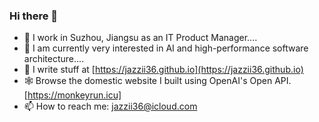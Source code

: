 ### Hi there 👋

<!--
**jazzii36/jazzii36** is a ✨ _special_ ✨ repository because its `README.md` (this file) appears on your GitHub profile.-->

- 🔭 I work in Suzhou, Jiangsu as an IT Product Manager....
- 🌱 I am currently very interested in AI and high-performance software architecture....
- 📖 I write stuff at [https://jazzii36.github.io](https://jazzii36.github.io)
- 🕸️ Browse the domestic website I built using OpenAI's Open API. [https://monkeyrun.icu]
- 📫 How to reach me: jazzii36@icloud.com

